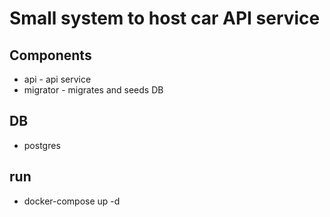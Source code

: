 # Small system to host car API service

## Components
* api - api service
* migrator - migrates and seeds DB

## DB
* postgres 

## run
* docker-compose up -d
